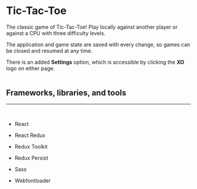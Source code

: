 
# Tic-Tac-Toe

The classic game of Tic-Tac-Toe!  Play locally against another player or against a CPU with three difficulty levels.

The application and game state are saved with every change, so games can be closed and resumed at any time.

There is an added **Settings** option, which is accessible by clicking the **XO** logo on either page.<br />
<br />

## Frameworks, libraries, and tools

---
<br />

- React

- React Redux

- Redux Toolkit

- Redux Persist

- Sass

- Webfontloader